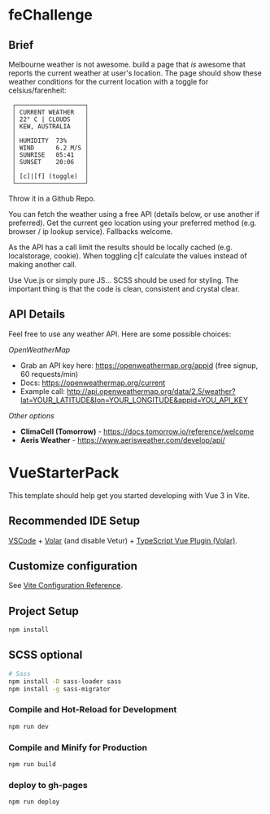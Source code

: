 # feChallenge

## Brief
Melbourne weather is not awesome. build a page that *is* awesome that reports the current weather at user's location.
The page should show these weather conditions for the current location with a toggle for celsius/farenheit:
```
 ┌───────────────────┐
 │ CURRENT WEATHER   │
 │ 22° C | CLOUDS    │
 │ KEW, AUSTRALIA    │
 │                   │
 │ HUMIDITY  73%     │
 │ WIND      6.2 M/S │
 │ SUNRISE   05:41   │
 │ SUNSET    20:06   │
 │                   │
 │ [c]|[f] (toggle)  │
 └───────────────────┘
```
Throw it in a Github Repo.

You can fetch the weather using a free API (details below, or use another if preferred). Get the current geo location using your preferred method (e.g. browser / ip lookup service). Fallbacks welcome.

As the API has a call limit the results should be locally cached (e.g. localstorage, cookie). When toggling c|f calculate the values instead of making another call.

Use Vue.js or simply pure JS... SCSS should be used for styling. The important thing is that the code is clean, consistent and crystal clear.

## API Details

Feel free to use any weather API. Here are some possible choices:

*OpenWeatherMap*
 - Grab an API key here: https://openweathermap.org/appid (free signup, 60 requests/min)
 - Docs: https://openweathermap.org/current
 - Example call: http://api.openweathermap.org/data/2.5/weather?lat=YOUR_LATITUDE&lon=YOUR_LONGITUDE&appid=YOU_API_KEY

*Other options*
 - **ClimaCell (Tomorrow)** - https://docs.tomorrow.io/reference/welcome  
 - **Aeris Weather** - https://www.aerisweather.com/develop/api/




# VueStarterPack

This template should help get you started developing with Vue 3 in Vite.

## Recommended IDE Setup

[VSCode](https://code.visualstudio.com/) + [Volar](https://marketplace.visualstudio.com/items?itemName=Vue.volar) (and disable Vetur) + [TypeScript Vue Plugin (Volar)](https://marketplace.visualstudio.com/items?itemName=Vue.vscode-typescript-vue-plugin).

## Customize configuration

See [Vite Configuration Reference](https://vitejs.dev/config/).

## Project Setup

```sh
npm install
```

## SCSS optional

```sh
# Sass
npm install -D sass-loader sass
npm install -g sass-migrator
```

### Compile and Hot-Reload for Development

```sh
npm run dev
```

### Compile and Minify for Production

```sh
npm run build
```


### deploy to gh-pages

```sh
npm run deploy
```